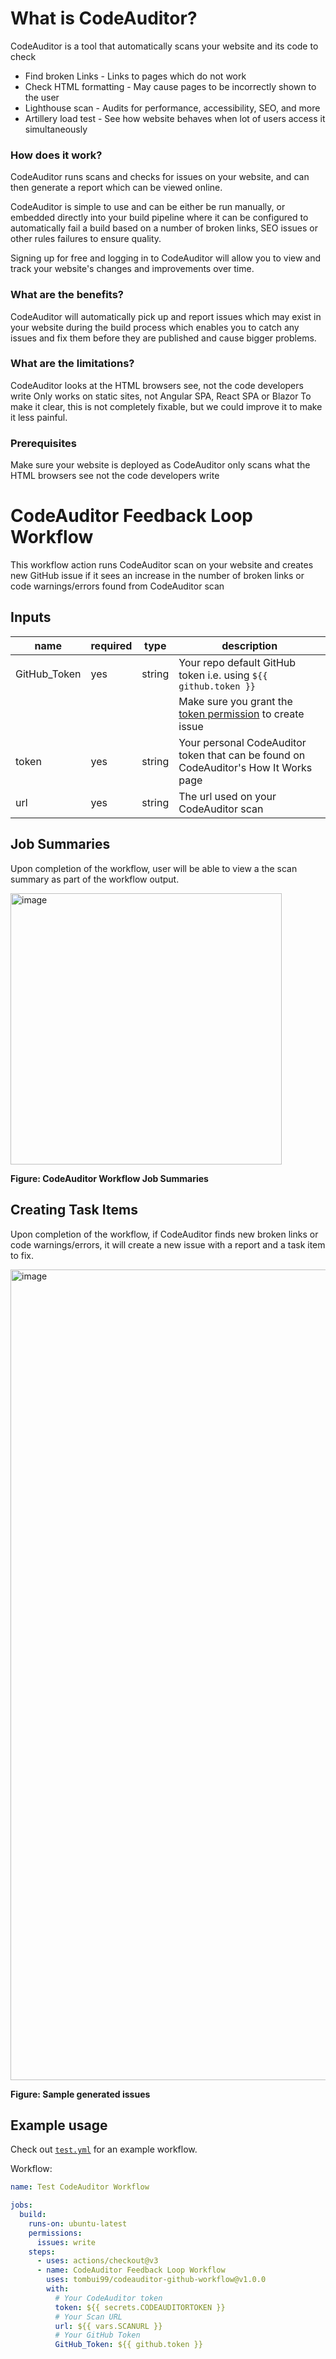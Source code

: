 # What is CodeAuditor?

CodeAuditor is a tool that automatically scans your website and its code to check
- Find broken Links - Links to pages which do not work
- Check HTML formatting - May cause pages to be incorrectly shown to the user
- Lighthouse scan - Audits for performance, accessibility, SEO, and more
- Artillery load test - See how website behaves when lot of users access it simultaneously

### How does it work?

CodeAuditor runs scans and checks for issues on your website, and can then generate a report which can be viewed online.

CodeAuditor is simple to use and can be either be run manually, or embedded directly into your build pipeline where it can be configured to automatically fail a build based on a number of broken links, SEO issues or other rules failures to ensure quality.

Signing up for free and logging in to CodeAuditor will allow you to view and track your website's changes and improvements over time.

### What are the benefits?

CodeAuditor will automatically pick up and report issues which may exist in your website during the build process which enables you to catch any issues and fix them before they are published and cause bigger problems.

### What are the limitations?

CodeAuditor looks at the HTML browsers see, not the code developers write
Only works on static sites, not Angular SPA, React SPA or Blazor
To make it clear, this is not completely fixable, but we could improve it to make it less painful.

### Prerequisites 

Make sure your website is deployed as CodeAuditor only scans what the HTML browsers see not the code developers write

# CodeAuditor Feedback Loop Workflow

This workflow action runs CodeAuditor scan on your website and creates new GitHub issue if it sees an increase in the number of broken links or code warnings/errors found from CodeAuditor scan

## Inputs

| name         | required | type  | description |
| ------------ | ---      | ------ | ----------- |
| GitHub_Token        | yes      | string | Your repo default GitHub token i.e. using `${{ github.token }}` 
| | | | Make sure you grant the [token permission](https://docs.github.com/en/actions/using-jobs/assigning-permissions-to-jobs) to create issue
| token     | yes      | string | Your personal CodeAuditor token that can be found on CodeAuditor's How It Works page
| url       | yes      | string | The url used on your CodeAuditor scan

## Job Summaries

Upon completion of the workflow, user will be able to view a the scan summary as part of the workflow output.

<img width="434" alt="image" src="https://github.com/tombui99/codeauditor-github-workflow/assets/67776356/bbf76296-7b0e-4c78-90f5-3947d8ee8994">

**Figure: CodeAuditor Workflow Job Summaries**

## Creating Task Items

Upon completion of the workflow, if CodeAuditor finds new broken links or code warnings/errors, it will create a new issue with a report and a task item to fix.

<img width="1297" alt="image" src="https://github.com/SSWConsulting/codeauditor-scan-site/assets/67776356/ee3b96ad-f4fd-4bc7-bcfe-af6b865e2c35">

**Figure: Sample generated issues**

## Example usage

Check out [`test.yml`](./.github/workflows/test.yml) for an example workflow.

Workflow:

```yml
name: Test CodeAuditor Workflow

jobs:
  build:
    runs-on: ubuntu-latest
    permissions: 
      issues: write
    steps:
      - uses: actions/checkout@v3
      - name: CodeAuditor Feedback Loop Workflow
        uses: tombui99/codeauditor-github-workflow@v1.0.0
        with:
          # Your CodeAuditor token
          token: ${{ secrets.CODEAUDITORTOKEN }}
          # Your Scan URL
          url: ${{ vars.SCANURL }}
          # Your GitHub Token
          GitHub_Token: ${{ github.token }}
```
